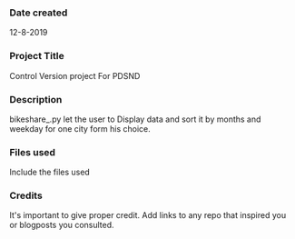 ### Date created
12-8-2019

### Project Title
Control Version project For PDSND

### Description
bikeshare_.py let the user to Display data and sort it
by months and weekday for one city form his choice.

### Files used
Include the files used

### Credits
It's important to give proper credit. Add links to any repo that inspired you or blogposts you consulted.
